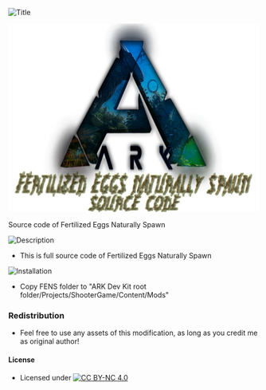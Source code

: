 ![Title](https://raw.githubusercontent.com/L4-Wyrm/Fertilized_Eggs_Naturally_Spawn/master/Text/fens_fens.png "Title")

![Logo](https://raw.githubusercontent.com/L4-Wyrm/FENS/master/Logo/ARK_LOGO_FENS_SRC_New.png "Logo")

Source code of Fertilized Eggs Naturally Spawn

![Description](https://raw.githubusercontent.com/L4-Wyrm/Fertilized_Eggs_Naturally_Spawn/master/Text/fens_description.png "Description")

*   This is full source code of Fertilized Eggs Naturally Spawn

![Installation](https://raw.githubusercontent.com/L4-Wyrm/Fertilized_Eggs_Naturally_Spawn/master/Text/fens_installation.png "Installation")
*   Copy FENS folder to "ARK Dev Kit root folder/Projects/ShooterGame/Content/Mods"

### Redistribution
*   Feel free to use any assets of this modification, as long as you credit me as original author!

#### License
*   Licensed under [![CC BY-NC 4.0](https://licensebuttons.net/l/by-nc/4.0/80x15.png)](https://creativecommons.org/licenses/by-nc/4.0/)